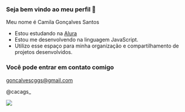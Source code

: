 ### Seja bem vindo ao meu perfil 🤎


Meu nome é Camila Gonçalves Santos
- Estou estudando na [Alura](https://www.alura.com.br)
- Estou me desenvolvendo na linguagem JavaScript.
- Utilizo esse espaço para minha organização e compartilhamento de projetos desenvolvidos.

### Você pode entrar em contato comigo

goncalvescggs@gmail.com

@cacags_

![](https://media1.tenor.com/m/mY-a51QJpfkAAAAd/qurial-bleeeh-cat-meme.gif)
